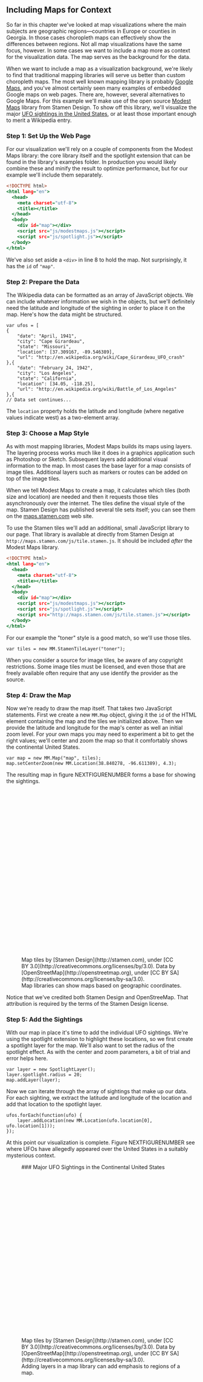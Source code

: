 ## Including Maps for Context

So far in this chapter we've looked at map visualizations where the main subjects are geographic regions—countries in Europe or counties in Georgia. In those cases choropleth maps can effectively show the differences between regions. Not all map visualizations have the same focus, however. In some cases we want to include a map more as context for the visualization data. The map serves as the background for the data.

When we want to include a map as a visualization background, we're likely to find that traditional mapping libraries will serve us better than custom choropleth maps. The most well known mapping library is probably [Google Maps](http://maps.google.com), and you've almost certainly seen many examples of embedded Google maps on web pages. There are, however, several alternatives to Google Maps. For this example we'll make use of the open source [Modest Maps](https://github.com/modestmaps/modestmaps-js) library from Stamen Design. To show off this library, we'll visualize the major [UFO sightings in the United States](http://en.wikipedia.org/wiki/UFO_sightings_in_the_United_States), or at least those important enough to merit a Wikipedia entry.

### Step 1: Set Up the Web Page

For our visualization we'll rely on a couple of components from the Modest Maps library: the core library itself and the spotlight extension that can be found in the library's examples folder. In production you would likely combine these and minify the result to optimize performance, but for our example we'll include them separately.

``` {.html .numberLines}
<!DOCTYPE html>
<html lang="en">
  <head>
    <meta charset="utf-8">
    <title></title>
  </head>
  <body>
    <div id="map"></div>
    <script src="js/modestmaps.js"></script>
    <script src="js/spotlight.js"></script>
  </body>
</html>
```

We've also set aside a `<div>` in line 8 to hold the map. Not surprisingly, it has the `id` of `"map"`.

### Step 2: Prepare the Data

The Wikipedia data can be formatted as an array of JavaScript objects. We can include whatever information we wish in the objects, but we'll definitely need the latitude and longitude of the sighting in order to place it on the map. Here's how the data might be structured.

``` {.javascript .numberLines}
var ufos = [
{
    "date": "April, 1941",
    "city": "Cape Girardeau",
    "state": "Missouri",
    "location": [37.309167, -89.546389],
    "url": "http://en.wikipedia.org/wiki/Cape_Girardeau_UFO_crash"
},{
    "date": "February 24, 1942",
    "city": "Los Angeles",
    "state": "California",
    "location": [34.05, -118.25],
    "url": "http://en.wikipedia.org/wiki/Battle_of_Los_Angeles"
},{
// Data set continues...
```

The `location` property holds the latitude and longitude (where negative values indicate west) as a two-element array.

### Step 3: Choose a Map Style

As with most mapping libraries, Modest Maps builds its maps using layers. The layering process works much like it does in a graphics application such as Photoshop or Sketch. Subsequent layers add additional visual information to the map. In most cases the base layer for a map consists of image tiles. Additional layers such as markers or routes can be added on top of the image tiles.

When we tell Modest Maps to create a map, it calculates which tiles (both size and location) are needed and then it requests those tiles asynchronously over the internet. The tiles define the visual style of the map. Stamen Design has published several tile sets itself; you can see them on the [maps.stamen.com](http://maps.stamen.com) web site.

To use the Stamen tiles we'll add an additional, small JavaScript library to our page. That library is available at directly from Stamen Design at `http://maps.stamen.com/js/tile.stamen.js`. It should be included _after_ the Modest Maps library.

``` {.html .numberLines}
<!DOCTYPE html>
<html lang="en">
  <head>
    <meta charset="utf-8">
    <title></title>
  </head>
  <body>
    <div id="map"></div>
    <script src="js/modestmaps.js"></script>
    <script src="js/spotlight.js"></script>
    <script src="http://maps.stamen.com/js/tile.stamen.js"></script>
  </body>
</html>
```

For our example the "toner" style is a good match, so we'll use those tiles.

``` {.javascript .numberLines}
var tiles = new MM.StamenTileLayer("toner");
```

When you consider a source for image tiles, be aware of any copyright restrictions. Some image tiles must be licensed, and even those that are freely available often require that any use identify the provider as the source.

### Step 4: Draw the Map

Now we're ready to draw the map itself. That takes two JavaScript statements. First we create a new `MM.Map` object, giving it the `id` of the HTML element containing the map and the tiles we initialized above. Then we provide the latitude and longitude for the map's center as well an initial zoom level. For your own maps you may need to experiment a bit to get the right values; we'll center and zoom the map so that it comfortably shows the continental United States.

``` {.javascript .numberLines}
var map = new MM.Map("map", tiles);
map.setCenterZoom(new MM.Location(38.840278, -96.611389), 4.3);
```

The resulting map in figure NEXTFIGURENUMBER forms a base for showing the sightings.

<figure>
<div id="map-context-1" style="width:760px;height:440px"></div>
Map tiles by [Stamen Design](http://stamen.com)</a>, under [CC BY 3.0](http://creativecommons.org/licenses/by/3.0). Data by [OpenStreetMap](http://openstreetmap.org), under [CC BY SA](http://creativecommons.org/licenses/by-sa/3.0).
<figcaption>Map libraries can show maps based on geographic coordinates.</figcaption>
</figure>

Notice that we've credited both Stamen Design and OpenStreeMap. That attribution is required by the terms of the Stamen Design license.

### Step 5: Add the Sightings

With our map in place it's time to add the individual UFO sightings. We're using the spotlight extension to highlight these locations, so we first create a spotlight layer for the map. We'll also want to set the radius of the spotlight effect. As with the center and zoom parameters, a bit of trial and error helps here.

``` {.javascript .numberLines}
var layer = new SpotlightLayer();
layer.spotlight.radius = 20;
map.addLayer(layer);
```

Now we can iterate through the array of sightings that make up our data. For each sighting, we extract the latitude and longitude of the location and add that location to the spotlight layer.

``` {.javascript .numberLines}
ufos.forEach(function(ufo) {
    layer.addLocation(new MM.Location(ufo.location[0], ufo.location[1]));
});
```

At this point our visualization is complete. Figure NEXTFIGURENUMBER see where UFOs have allegedly appeared over the United States in a suitably mysterious context.

<figure>
### Major UFO Sightings in the Continental United States
<div id="map-context-2" style="width:840px;height:440px"></div>
Map tiles by [Stamen Design](http://stamen.com)</a>, under [CC BY 3.0](http://creativecommons.org/licenses/by/3.0). Data by [OpenStreetMap](http://openstreetmap.org), under [CC BY SA](http://creativecommons.org/licenses/by-sa/3.0).
<figcaption>Adding layers in a map library can add emphasis to regions of a map.</figcaption>
</figure>

<script>
contentLoaded.done(function() {

var ufos = [
{
    "date": "April, 1941",
    "city": "Cape Girardeau",
    "state": "Missouri",
    "location": [37.309167, -89.546389],
    "url": "http://en.wikipedia.org/wiki/Cape_Girardeau_UFO_crash"
},{
    "date": "February 24, 1942",
    "city": "Los Angeles",
    "state": "California",
    "location": [34.05, -118.25],
    "url": "http://en.wikipedia.org/wiki/Battle_of_Los_Angeles"
},{
    "date": "June 21, 1947",
    "city": "Maury Island",
    "state": "Washington",
    "location": [47.376944, -122.429722],
    "url": "http://en.wikipedia.org/wiki/Maury_Island_incident"
},{
    "date": "June 24, 1947",
    "city": "Maury Island",
    "state": "Washington",
    "location": [47.376944, -122.429722],
    "url": "http://en.wikipedia.org/wiki/Kenneth_Arnold_UFO_sighting"
},{
    "date": "July 7, 1947",
    "city": "Helena",
    "state": "Montana",
    "location": [46.595806, -112.027031],
    "url": ""
},{
    "date": "July 7, 1947",
    "city": "Roswell",
    "state": "New Mexico",
    "location": [33.387222, -104.528056],
    "url": "http://en.wikipedia.org/wiki/Roswell_UFO_incident"
},{
    "date": "January 7, 1948",
    "city": "Maysville",
    "state": "Kentucky",
    "location": [38.643889, -83.775833],
    "url": "http://en.wikipedia.org/wiki/Mantell_UFO_Incident"
},{
    "date": "July 24, 1948",
    "city": "Montgomery",
    "state": "Alabama",
    "location": [32.361667, -86.279167],
    "url": "http://en.wikipedia.org/wiki/Chiles-Whitted_UFO_Encounter"
},{
    "date": "October 1, 1948",
    "city": "Fargo",
    "state": "North Dakota",
    "location": [46.877222, -96.789444],
    "url": "http://en.wikipedia.org/wiki/Gorman_Dogfight"
},{
    "date": "May 11, 1950",
    "city": "McMinnville",
    "state": "Oregon",
    "location": [45.211667, -123.197222],
    "url": "http://en.wikipedia.org/wiki/McMinnville_UFO_photographs"
},{
    "date": "August 15, 1950",
    "city": "Great Falls",
    "state": "Montana",
    "location": [47.503611, -111.286389],
    "url": "http://en.wikipedia.org/wiki/Mariana_UFO_incident"
},{
    "date": "August 25, 1951",
    "city": "Lubbock",
    "state": "Texas",
    "location": [33.566667, -101.883333],
    "url": "http://en.wikipedia.org/wiki/Lubbock_Lights"
},{
    "date": "July 24, 1952",
    "city": "Carson Sink",
    "state": "Nevada",
    "location": [39.877778, -118.347222],
    "url": "http://en.wikipedia.org/wiki/Carson_Sink_UFO_incident"
},{
    "date": "May 24, 1952",
    "city": "Burbank",
    "state": "California",
    "location": [34.180278, -118.328333],
    "url": "http://en.wikipedia.org/wiki/Orfeo_Angelucci"
},{
    "date": "July 13, 1952",
    "city": "Washington",
    "state": "District of Columbia",
    "location": [38.895111, -77.036667],
    "url": "http://en.wikipedia.org/wiki/1952_Washington_D.C._UFO_incident"
},{
    "date": "September 12, 1952",
    "city": "Flatwoods",
    "state": "West Virginia",
    "location": [38.721389, -80.653056],
    "url": "http://en.wikipedia.org/wiki/Flatwoods_monster"
},{
    "date": "August 5, 1953",
    "city": "Bismarck",
    "state": "North Dakota",
    "location": [46.813333, -100.778889],
    "url": "http://en.wikipedia.org/wiki/Ellsworth_UFO_sighting"
},{
    "date": "November 23, 1953",
    "city": "Sault Ste. Marie",
    "state": "Michigan",
    "location": [46.496944, -84.345556],
    "url": "http://en.wikipedia.org/wiki/Felix_Moncla"
},{
    "date": "November 2, 1957",
    "city": "Levelland",
    "state": "Texas",
    "location": [33.587222, -102.378056],
    "url": "http://en.wikipedia.org/wiki/Levelland_UFO_Case"
},{
    "date": "September 19, 1961",
    "city": "Lancaster",
    "state": "New Hampshire",
    "location": [44.488889, -71.569167],
    "url": "http://en.wikipedia.org/wiki/Betty_and_Barney_Hill_abduction"
},{
    "date": "April 24, 1964",
    "city": "Socorro",
    "state": "New Mexico",
    "location": [34.061667, -106.899444],
    "url": "http://en.wikipedia.org/wiki/Lonnie_Zamora_incident"
},{
    "date": "September 3, 1965",
    "city": "Exeter",
    "state": "New Hampshire",
    "location": [42.981389, -70.947778],
    "url": "http://en.wikipedia.org/wiki/Exeter_incident"
},{
    "date": "December 9, 1965",
    "city": "Kecksburg",
    "state": "Pennsylvania",
    "location": [40.184722, -79.461389],
    "url": "http://en.wikipedia.org/wiki/Kecksburg_UFO_incident"
},{
    "date": "April 17, 1966",
    "city": "Akron",
    "state": "Ohio",
    "location": [41.073056, -81.517778],
    "url": "http://en.wikipedia.org/wiki/Portage_County_UFO_chase"
},{
    "date": "December 3, 1967",
    "city": "Ashland",
    "state": "Nebraska",
    "location": [41.040556, -96.3725],
    "url": "http://en.wikipedia.org/wiki/Schirmer_Abduction"
},{
    "date": "1969",
    "city": "Leary",
    "state": "Georgia",
    "location": [31.485556, -84.513333],
    "url": "http://en.wikipedia.org/wiki/Jimmy_Carter_UFO_incident"
},{
    "date": "October 11, 1973",
    "city": "Pascagoula",
    "state": "Mississippi",
    "location": [30.363611, -88.541944],
    "url": "http://en.wikipedia.org/wiki/Pascagoula_Abduction"
},{
    "date": "November 5, 1975",
    "city": "Snowflake",
    "state": "Arizona",
    "location": [34.511111, -110.083056],
    "url": "http://en.wikipedia.org/wiki/Travis_Walton"
},{
    "date": "August 20, 1976",
    "city": "Allagash",
    "state": "Maine",
    "location": [47.093056, -69.058333],
    "url": "http://en.wikipedia.org/wiki/Allagash_Abductions"
},{
    "date": "August 27, 1979",
    "city": "Stephen",
    "state": "Minnesota",
    "location": [48.450556, -96.875278],
    "url": "http://en.wikipedia.org/wiki/Val_Johnson_Incident"
},{
    "date": "December 29, 1980",
    "city": "Dayton",
    "state": "Texas",
    "location": [30.056389, -94.895556],
    "url": "http://en.wikipedia.org/wiki/Cash-Landrum_incident"
},{
    "date": "November 11, 1987",
    "city": "Gulf Breeze",
    "state": "Florida",
    "location": [30.443333, -87.211389],
    "url": "http://en.wikipedia.org/wiki/Gulf_Breeze_UFO_incident"
},{
    "date": "March 13, 1997",
    "city": "Phoenix",
    "state": "Arizona",
    "location": [33.45, -112.066667],
    "url": "http://en.wikipedia.org/wiki/Phoenix_Lights"
},{
    "date": "January 5, 2000",
    "city": "Highland",
    "state": "Illinois",
    "location": [38.743889, -89.677222],
    "url": "http://en.wikipedia.org/wiki/Black_Triangle_(UFO)"
},{
    "date": "August 21, 2004",
    "city": "Chicago",
    "state": "Illinois",
    "location": [41.881944, -87.627778],
    "url": "http://en.wikipedia.org/wiki/Tinley_Park_Lights"
},{
    "date": "November 7, 2006",
    "city": "Chicago",
    "state": "Illinois",
    "location": [41.881944, -87.627778],
    "url": "http://en.wikipedia.org/wiki/Chicago_O%27Hare_UFO_sighting_2006"
},{
    "date": "January 19, 2007",
    "city": "Van Buren",
    "state": "Arkansas",
    "location": [35.444444, -94.346667],
    "url": "http://en.wikinews.org/wiki/US_air_force_colonel_claims_he_spotted_UFOs_over_Arkansas"
},{
    "date": "January 26, 2007",
    "city": "Charlotte",
    "state": "North Carolina",
    "location": [35.226944, -80.843333],
    "url": "http://en.wikinews.org/wiki/Locals_and_officer_claim_to_have_seen_a_UFO_in_Charlotte,_North_Carolina"
},{
    "date": "January 8, 2008",
    "city": "Stephenville",
    "state": "Texas",
    "location": [32.220278, -98.213611],
    "url": "http://en.wikinews.org/wiki/UFO_sightings_reported_in_Texas_town"
},{
    "date": "January 5, 2009",
    "city": "Morristown",
    "state": "New Jersey",
    "location": [40.796562, -74.477318],
    "url": "http://en.wikipedia.org/wiki/Morristown_UFO"
}
];


var tiles1 = new MM.StamenTileLayer("toner");
var map1 = new MM.Map("map-context-1", tiles1);
map1.setCenterZoom(new MM.Location(37.840278, -96.611389), 4.3);

var tiles2 = new MM.StamenTileLayer("toner");
var map2 = new MM.Map("map-context-2", tiles2);
map2.setCenterZoom(new MM.Location(37.840278, -96.611389), 4.3);
 
var layer = new SpotlightLayer();
layer.spotlight.radius = 20;
map2.addLayer(layer);

ufos.forEach(function(ufo) {
    layer.addLocation(new MM.Location(ufo.location[0], ufo.location[1]));
});


});
</script>